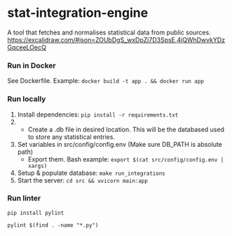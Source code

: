 # stat-integration-engine

A tool that fetches and normalises statistical data from public sources.
https://excalidraw.com/#json=ZOUbDgS_wxDpZi7D3SpsE,4jQWhDwvkYDzGqceeLOecQ

### Run in Docker
See Dockerfile. Example: 
`docker build -t app . && docker run app`

### Run locally
1. Install dependencies: `pip install -r requirements.txt`
2. - Create a .db file in desired location. This will be the databased used to store any statistical entries.
3. Set variables in src/config/config.env (Make sure DB_PATH is absolute path)
   - Export them. Bash example: `export $(cat src/config/config.env | xargs)`
4. Setup & populate database: `make run_integrations`
5. Start the server: `cd src && uvicorn main:app`

### Run linter
`pip install pylint`

`pylint $(find . -name "*.py")` 
